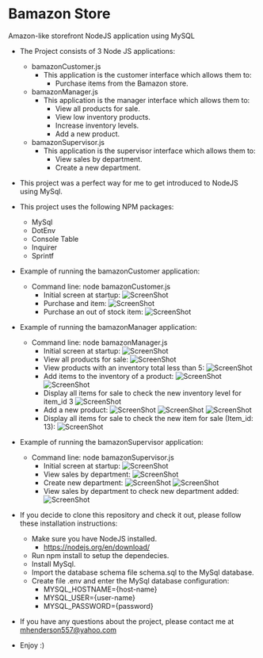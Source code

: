 # Bamazon Store
Amazon-like storefront NodeJS application using MySQL

* The Project consists of 3 Node JS applications:
  * bamazonCustomer.js
    * This application is the customer interface which allows them to:
      * Purchase items from the Bamazon store.
  * bamazonManager.js
    * This application is the manager interface which allows them to:
      * View all products for sale.
      * View low inventory products.
      * Increase inventory levels.
      * Add a new product.
  * bamazonSupervisor.js
    * This application is the supervisor interface which allows them to:
      * View sales by department.
      * Create a new department.
* This project was a perfect way for me to get introduced to NodeJS using MySql.
* This project uses the following NPM packages:
  * MySql
  * DotEnv
  * Console Table
  * Inquirer
  * Sprintf

* Example of running the bamazonCustomer application:
  * Command line: node bamazonCustomer.js
     * Initial screen at startup:
       ![ScreenShot](https://raw.github.com/elp11999/bamazon/master/images/CustomerView1.png)
     * Purchase and item:
       ![ScreenShot](https://raw.github.com/elp11999/bamazon/master/images/CustomerView2.png)
     * Purchase an out of stock item:
       ![ScreenShot](https://raw.github.com/elp11999/bamazon/master/images/CustomerView3.png)

* Example of running the bamazonManager application:
  * Command line: node bamazonManager.js
     * Initial screen at startup:
       ![ScreenShot](https://raw.github.com/elp11999/bamazon/master/images/ManagerView1.png)
     * View all products for sale:
       ![ScreenShot](https://raw.github.com/elp11999/bamazon/master/images/ManagerView2.png)
     * View products with an inventory total less than 5:
       ![ScreenShot](https://raw.github.com/elp11999/bamazon/master/images/ManagerView3.png)
     * Add items to the inventory of a product: 
       ![ScreenShot](https://raw.github.com/elp11999/bamazon/master/images/ManagerView4.png)
       ![ScreenShot](https://raw.github.com/elp11999/bamazon/master/images/ManagerView5.png)
     * Display all items for sale to check the new inventory level for item_id 3
       ![ScreenShot](https://raw.github.com/elp11999/bamazon/master/images/ManagerView6.png)
     * Add a new product:
       ![ScreenShot](https://raw.github.com/elp11999/bamazon/master/images/ManagerView7.png)
       ![ScreenShot](https://raw.github.com/elp11999/bamazon/master/images/ManagerView8.png)
       ![ScreenShot](https://raw.github.com/elp11999/bamazon/master/images/ManagerView9.png)
     * Display all items for sale to check the new item for sale (Item_id: 13):
       ![ScreenShot](https://raw.github.com/elp11999/bamazon/master/images/ManagerView10.png)

* Example of running the bamazonSupervisor application:
  * Command line: node bamazonSupervisor.js
     * Initial screen at startup:
       ![ScreenShot](https://raw.github.com/elp11999/bamazon/master/images/SupervisorView1.png)
     * View sales by department:
       ![ScreenShot](https://raw.github.com/elp11999/bamazon/master/images/SupervisorView2.png)
     * Create new department:
       ![ScreenShot](https://raw.github.com/elp11999/bamazon/master/images/SupervisorView3.png)
       ![ScreenShot](https://raw.github.com/elp11999/bamazon/master/images/SupervisorView4.png)
     * View sales by department to check new department added:
       ![ScreenShot](https://raw.github.com/elp11999/bamazon/master/images/SupervisorView5.png)

* If you decide to clone this repository and check it out, please follow these installation instructions:
  * Make sure you have NodeJS installed.
    * https://nodejs.org/en/download/
  * Run npm install to setup the dependecies.
  * Install MySql.
  * Import the database schema file schema.sql to the MySql database.
  * Create file .env and enter the MySql database configuration:
    * MYSQL_HOSTNAME={host-name}
    * MYSQL_USER={user-name}
    * MYSQL_PASSWORD={password}

* If you have any questions about the project, please contact me at mhenderson557@yahoo.com
* Enjoy :) 

      

